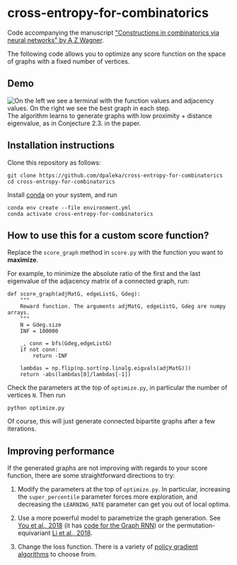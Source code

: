 # cross-entropy-for-combinatorics
Code accompanying the manuscript ["Constructions in combinatorics via neural networks" by A Z
Wagner](https://arxiv.org/abs/2104.14516).

The following code allows you to optimize any score function on the space of graphs with
a fixed number of vertices.

## Demo
![On the left we see a terminal with the function values and adjacency values. 
On the right we see the best graph in each step.](demo.gif)
The algorithm learns to generate graphs with low proximity + distance eigenvalue, 
as in Conjecture 2.3. in the paper.

## Installation instructions
Clone this repository as follows:
```
git clone https://github.com/dpaleka/cross-entropy-for-combinatorics
cd cross-entropy-for-combinatorics
```

Install [conda](https://conda.io/projects/conda/en/latest/user-guide/install/index.html)
on your system, and run
```
conda env create --file environment.yml 
conda activate cross-entropy-for-combinatorics
```

## How to use this for a custom score function?
Replace the `score_graph` method in `score.py` with the function you want to **maximize**.

For example, to minimize the absolute ratio of the first and the last eigenvalue of the adjacency matrix of a connected graph, run:
```
def score_graph(adjMatG, edgeListG, Gdeg):
    """
    Reward function. The arguments adjMatG, edgeListG, Gdeg are numpy arrays.
    """
    N = Gdeg.size
    INF = 100000

    _, conn = bfs(Gdeg,edgeListG)
    if not conn:
        return -INF
        
    lambdas = np.flip(np.sort(np.linalg.eigvals(adjMatG)))
    return -abs(lambdas[0]/lambdas[-1])
```

Check the parameters at the top of `optimize.py`, in particular the number of vertices `N`. 
Then run
```
python optimize.py
```

Of course, this will just generate connected bipartite graphs after a few iterations.


## Improving performance
If the generated graphs are not improving with regards to your score function,
there are some straightforward directions to try:

1. Modify the parameters at the top of `optimize.py`. In particular, increasing the `super_percentile` parameter
   forces more exploration, and decreasing the `LEARNING_RATE` parameter can get you out of local optima.
   
3. Use a more powerful model to parametrize the graph generation.
   See [You et al., 2018](https://arxiv.org/abs/1802.08773) 
   (it has [code for the Graph RNN](https://github.com/JiaxuanYou/graph-generation))
   or the permutation-equivariant [Li et al., 2018](https://arxiv.org/abs/1803.03324).

3. Change the loss function. There is a variety of [policy
   gradient algorithms](https://lilianweng.github.io/lil-log/2018/04/08/policy-gradient-algorithms.html)
   to choose from.

